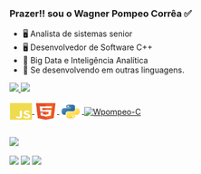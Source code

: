 ### Prazer!! sou o Wagner Pompeo Corrêa ✅

- 🖥 Analista de sistemas senior
- 🖥 Desenvolvedor de Software C++
- 🔭 Big Data e Inteligência Analítica 
- 🐍 Se desenvolvendo em outras linguagens.

<div>
  <a href="https://github.com/Wpompeo"> 
  <img height="180em" src="https://github-readme-stats.vercel.app/api?username=Wpompeo&show_icons=true&theme=dark&include_all_commits=true&count_private=true"/>
  <img height="180em" src="https://github-readme-stats.vercel.app/api/top-langs/?username=Wpompeo&layout=compact&langs_count=7&theme=dark"/>
</div>
  
<div style="display: inline_block"><br>
  <img align="center" alt="Wpompeo-Js" height="30" width="40" src="https://raw.githubusercontent.com/devicons/devicon/master/icons/javascript/javascript-plain.svg">

  <img align="center" alt="Wpompeo-HTML" height="30" width="40" src="https://raw.githubusercontent.com/devicons/devicon/master/icons/html5/html5-original.svg">
  
  <img align="center" alt="Wpompeo-Python" height="30" width="40" src="https://raw.githubusercontent.com/devicons/devicon/master/icons/python/python-original.svg">
  
  <img align="center" alt="Wpompeo-C" height="30" width="40" src="https://img.icons8.com/color/48/000000/c-plus-plus-logo.png">
                                                          
  ##
 
<div> 
 
  <a href="https://instagram.com/Wpompeo" target="_blank"><img src="https://img.shields.io/badge/-Instagram-%23E4405F?style=for-the-badge&logo=instagram&logoColor=white" target="_blank"></a>
 	
 <a href="https://discord.gg/Wpompeo" target="_blank"><img src="https://img.shields.io/badge/Discord-7289DA?style=for-the-badge&logo=discord&logoColor=white" target="_blank"></a> 
  <a href = "mailto:wag_pompeo@yahoo.com.br"><img src="https://img.shields.io/badge/-Gmail-%23333?style=for-the-badge&logo=gmail&logoColor=white" target="_blank"></a>
  <a href="linkedin.com/in/wpc23" target="_blank"><img src="https://img.shields.io/badge/-LinkedIn-%230077B5?style=for-the-badge&logo=linkedin&logoColor=white" target="_blank"></a> 
 
 
 

  
 
 
 
</div>

